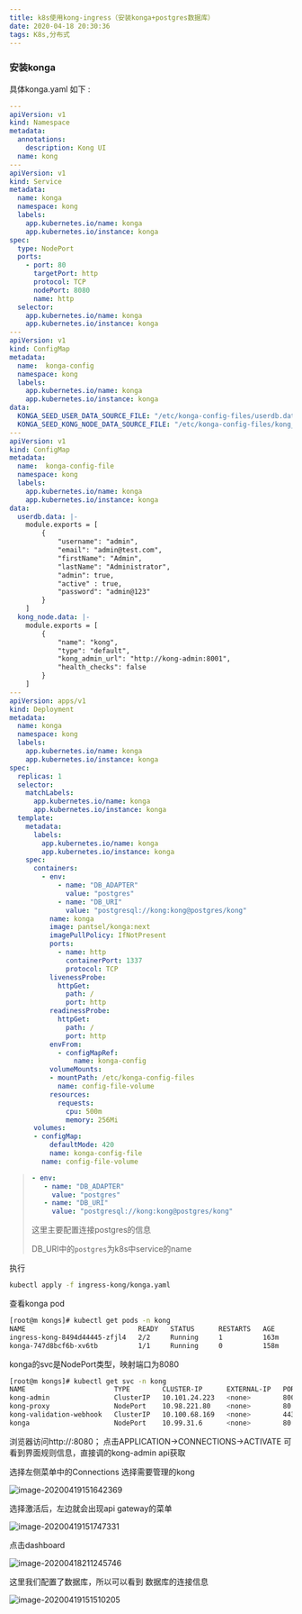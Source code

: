 ```yaml
---
title: k8s使用kong-ingress（安装konga+postgres数据库）
date: 2020-04-18 20:30:36
tags: K8s,分布式
---
```


### 安装konga

具体konga.yaml  如下  :  

~~~yaml
---
apiVersion: v1
kind: Namespace
metadata:
  annotations:
    description: Kong UI
  name: kong
---
apiVersion: v1
kind: Service
metadata:
  name: konga
  namespace: kong
  labels:
    app.kubernetes.io/name: konga
    app.kubernetes.io/instance: konga
spec:
  type: NodePort 
  ports:
    - port: 80
      targetPort: http
      protocol: TCP
      nodePort: 8080
      name: http
  selector:
    app.kubernetes.io/name: konga
    app.kubernetes.io/instance: konga
---
apiVersion: v1
kind: ConfigMap
metadata:
  name:  konga-config
  namespace: kong
  labels:
    app.kubernetes.io/name: konga
    app.kubernetes.io/instance: konga
data:
  KONGA_SEED_USER_DATA_SOURCE_FILE: "/etc/konga-config-files/userdb.data"
  KONGA_SEED_KONG_NODE_DATA_SOURCE_FILE: "/etc/konga-config-files/kong_node.data"
---
apiVersion: v1
kind: ConfigMap
metadata:
  name:  konga-config-file
  namespace: kong
  labels:
    app.kubernetes.io/name: konga
    app.kubernetes.io/instance: konga
data:
  userdb.data: |-
    module.exports = [
        {
            "username": "admin",
            "email": "admin@test.com",
            "firstName": "Admin",
            "lastName": "Administrator",
            "admin": true,
            "active" : true,
            "password": "admin@123"
        }
    ]
  kong_node.data: |-
    module.exports = [
        {
            "name": "kong",
            "type": "default",
            "kong_admin_url": "http://kong-admin:8001",
            "health_checks": false
        }
    ]
---
apiVersion: apps/v1
kind: Deployment
metadata:
  name: konga
  namespace: kong
  labels:
    app.kubernetes.io/name: konga
    app.kubernetes.io/instance: konga
spec:
  replicas: 1
  selector:
    matchLabels:
      app.kubernetes.io/name: konga
      app.kubernetes.io/instance: konga
  template:
    metadata:
      labels:
        app.kubernetes.io/name: konga
        app.kubernetes.io/instance: konga
    spec:
      containers:
        - env:
            - name: "DB_ADAPTER"
              value: "postgres"
            - name: "DB_URI"
              value: "postgresql://kong:kong@postgres/kong"
          name: konga
          image: pantsel/konga:next
          imagePullPolicy: IfNotPresent
          ports:
            - name: http
              containerPort: 1337
              protocol: TCP
          livenessProbe:
            httpGet:
              path: /
              port: http
          readinessProbe:
            httpGet:
              path: /
              port: http
          envFrom:
            - configMapRef:
                name: konga-config
          volumeMounts:
          - mountPath: /etc/konga-config-files
            name: config-file-volume
          resources:
            requests:
              cpu: 500m
              memory: 256Mi
      volumes:
      - configMap:
          defaultMode: 420
          name: konga-config-file
        name: config-file-volume

~~~

>~~~yaml
>- env:
>    - name: "DB_ADAPTER"
>      value: "postgres"
>    - name: "DB_URI"
>      value: "postgresql://kong:kong@postgres/kong"
>~~~
>
>这里主要配置连接postgres的信息
>
>DB_URI中的`postgres`为k8s中service的name



执行

~~~bash
kubectl apply -f ingress-kong/konga.yaml
~~~

查看konga pod

~~~bash
[root@m kongs]# kubectl get pods -n kong 
NAME                            READY   STATUS      RESTARTS   AGE
ingress-kong-8494d44445-zfjl4   2/2     Running     1          163m
konga-747d8bcf6b-xv6tb          1/1     Running     0          158m
~~~

konga的svc是NodePort类型，映射端口为8080

~~~bash
[root@m kongs]# kubectl get svc -n kong 
NAME                      TYPE        CLUSTER-IP      EXTERNAL-IP   PORT(S)                      AGE
kong-admin                ClusterIP   10.101.24.223   <none>        8001/TCP                     3h43m
kong-proxy                NodePort    10.98.221.80    <none>        80:38960/TCP,443:33166/TCP   3h43m
kong-validation-webhook   ClusterIP   10.100.68.169   <none>        443/TCP                      3h43m
konga                     NodePort    10.99.31.6      <none>        80:8080/TCP                  3h40m
~~~

浏览器访问http://:8080； 点击APPLICATION->CONNECTIONS->ACTIVATE 可看到界面规则信息，直接调的kong-admin api获取



选择左侧菜单中的Connections 选择需要管理的kong 

![image-20200419151642369](https://www.lei32323.com/image-20200419151642369.png)



选择激活后，左边就会出现api gateway的菜单

![image-20200419151747331](https://www.lei32323.com/image-20200419151747331.png)



点击dashboard 

![image-20200418211245746](https://www.lei32323.com/image-20200418211245746.png)



这里我们配置了数据库，所以可以看到 数据库的连接信息

![image-20200419151510205](https://www.lei32323.com/image-20200419151510205.png)



